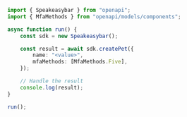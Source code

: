 <!-- Start SDK Example Usage [usage] -->
```typescript
import { Speakeasybar } from "openapi";
import { MfaMethods } from "openapi/models/components";

async function run() {
    const sdk = new Speakeasybar();

    const result = await sdk.createPet({
        name: "<value>",
        mfaMethods: [MfaMethods.Five],
    });

    // Handle the result
    console.log(result);
}

run();

```
<!-- End SDK Example Usage [usage] -->
